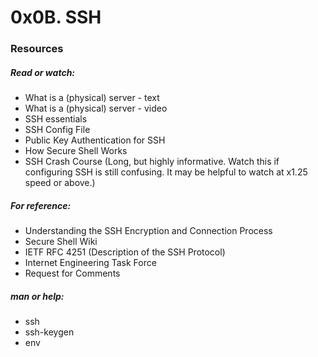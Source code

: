 # 0x0B. SSH

### Resources
##### Read or watch:

- What is a (physical) server - text
- What is a (physical) server - video
- SSH essentials
- SSH Config File
- Public Key Authentication for SSH
- How Secure Shell Works
- SSH Crash Course (Long, but highly informative. Watch this if configuring SSH is still confusing. It may be helpful to watch at x1.25 speed or above.)
##### For reference:

- Understanding the SSH Encryption and Connection Process
- Secure Shell Wiki
- IETF RFC 4251 (Description of the SSH Protocol)
- Internet Engineering Task Force
- Request for Comments
##### man or help:
- ssh
- ssh-keygen
- env